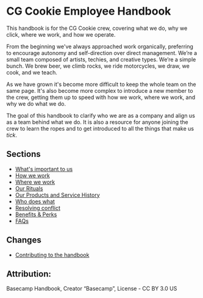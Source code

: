 # CG Cookie Employee Handbook

This handbook is for the CG Cookie crew, covering what we do, why we click, where we work, and how we operate.

From the beginning we've always approached work organically, preferring to encourage autonomy and self-direction over direct management. We’re a small team composed of artists, techies, and creative types. We’re a simple bunch. We brew beer, we climb rocks, we ride motorcycles, we draw, we cook, and we teach.

As we have grown it's become more difficult to keep the whole team on the same page. It's also become more complex to introduce a new member to the crew, getting them up to speed with how we work, where we work, and why we do what we do.

The goal of this handbook to clarify who we are as a company and align us as a team behind what we do. It is also a resource for anyone joining the crew to learn the ropes and to get introduced to all the things that make us *tick*.

## Sections
* [What's important to us](https://github.com/CGCookie/handbook/blob/master/what-is-important-to-us.md)
* [How we work](https://github.com/CGCookie/handbook/blob/master/how-we-work.md)
* [Where we work](https://github.com/CGCookie/handbook/blob/master/where-we-work.md)
* [Our Rituals](https://github.com/CGCookie/handbook/blob/master/our-rituals.md)
* [Our Products and Service History](https://github.com/CGCookie/handbook/blob/master/our-product-histories.md)
* [Who does what](https://github.com/CGCookie/handbook/blob/master/who-does-what.md)
* [Resolving conflict](https://github.com/CGCookie/handbook/blob/master/resolving-conflict.md)
* [Benefits & Perks](https://github.com/cgcookie/handbook/blob/master/benefits.md)
* [FAQs](https://github.com/cgcookie/handbook/blob/master/faqs.md)

## Changes
* [Contributing to the handbook](https://github.com/CGCookie/handbook/blob/master/CONTRIBUTING.md)

## Attribution:
Basecamp Handbook, Creator “Basecamp”, License - CC BY 3.0 US
